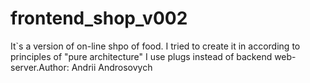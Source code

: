 # frontend_shop_v002
It`s a version of on-line shpo of food. I tried to create it in according to principles of "pure architecture"
  I use plugs instead of backend web-server.Author: Andrii Androsovych

